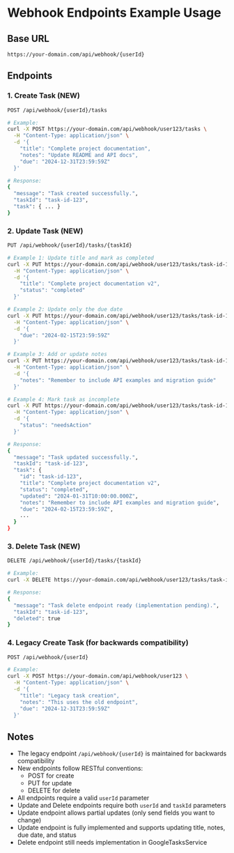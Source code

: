 # Webhook Endpoints Example Usage

## Base URL
```
https://your-domain.com/api/webhook/{userId}
```

## Endpoints

### 1. Create Task (NEW)
```bash
POST /api/webhook/{userId}/tasks

# Example:
curl -X POST https://your-domain.com/api/webhook/user123/tasks \
  -H "Content-Type: application/json" \
  -d '{
    "title": "Complete project documentation",
    "notes": "Update README and API docs",
    "due": "2024-12-31T23:59:59Z"
  }'

# Response:
{
  "message": "Task created successfully.",
  "taskId": "task-id-123",
  "task": { ... }
}
```

### 2. Update Task (NEW)
```bash
PUT /api/webhook/{userId}/tasks/{taskId}

# Example 1: Update title and mark as completed
curl -X PUT https://your-domain.com/api/webhook/user123/tasks/task-id-123 \
  -H "Content-Type: application/json" \
  -d '{
    "title": "Complete project documentation v2",
    "status": "completed"
  }'

# Example 2: Update only the due date
curl -X PUT https://your-domain.com/api/webhook/user123/tasks/task-id-123 \
  -H "Content-Type: application/json" \
  -d '{
    "due": "2024-02-15T23:59:59Z"
  }'

# Example 3: Add or update notes
curl -X PUT https://your-domain.com/api/webhook/user123/tasks/task-id-123 \
  -H "Content-Type: application/json" \
  -d '{
    "notes": "Remember to include API examples and migration guide"
  }'

# Example 4: Mark task as incomplete
curl -X PUT https://your-domain.com/api/webhook/user123/tasks/task-id-123 \
  -H "Content-Type: application/json" \
  -d '{
    "status": "needsAction"
  }'

# Response:
{
  "message": "Task updated successfully.",
  "taskId": "task-id-123",
  "task": {
    "id": "task-id-123",
    "title": "Complete project documentation v2",
    "status": "completed",
    "updated": "2024-01-31T10:00:00.000Z",
    "notes": "Remember to include API examples and migration guide",
    "due": "2024-02-15T23:59:59Z",
    ...
  }
}
```

### 3. Delete Task (NEW)
```bash
DELETE /api/webhook/{userId}/tasks/{taskId}

# Example:
curl -X DELETE https://your-domain.com/api/webhook/user123/tasks/task-id-123

# Response:
{
  "message": "Task delete endpoint ready (implementation pending).",
  "taskId": "task-id-123",
  "deleted": true
}
```

### 4. Legacy Create Task (for backwards compatibility)
```bash
POST /api/webhook/{userId}

# Example:
curl -X POST https://your-domain.com/api/webhook/user123 \
  -H "Content-Type: application/json" \
  -d '{
    "title": "Legacy task creation",
    "notes": "This uses the old endpoint",
    "due": "2024-12-31T23:59:59Z"
  }'
```

## Notes

- The legacy endpoint `/api/webhook/{userId}` is maintained for backwards compatibility
- New endpoints follow RESTful conventions:
  - POST for create
  - PUT for update
  - DELETE for delete
- All endpoints require a valid `userId` parameter
- Update and Delete endpoints require both `userId` and `taskId` parameters
- Update endpoint allows partial updates (only send fields you want to change)
- Update endpoint is fully implemented and supports updating title, notes, due date, and status
- Delete endpoint still needs implementation in GoogleTasksService
